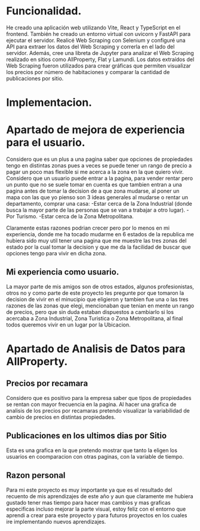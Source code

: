 # Funcionalidad.
He creado una aplicación web utilizando Vite, React y TypeScript en el frontend. También he creado un entorno virtual con uvicorn y FastAPI para ejecutar el servidor. Realicé Web Scraping con Selenium y configuré una API para extraer los datos del Web Scraping y correrla en el lado del servidor. Además, cree una libreta de Jupyter para analizar el Web Scraping realizado en sitios como AllProperty, Flat y Lamundi. Los datos extraídos del Web Scraping fueron utilizados para crear gráficas que permiten visualizar los precios por número de habitaciones y comparar la cantidad de publicaciones por sitio.

# Implementacion.
# Apartado de mejora de experiencia para el usuario.
Considero que es un plus a una pagina saber que opciones de propiedades tengo en distintas zonas pues a veces se puede tener un rango de precio a pagar un poco mas flexible si me acerca a la zona en la que quiero vivir.
Considero que un usuario puede entrar a la pagina, para vender
rentar pero un punto que no se suele tomar en cuenta es que 
tambien entran a una pagina antes de tomar la decision de a que zona
mudarse, al poner un mapa con las que yo pienso son 3 ideas generales al mudarse o rentar un departamento, comprar una casa:
-Estar cerca de la Zona Industrial (donde busca la mayor parte de las personas que se van a trabajar a otro lugar).
-Por Turismo.
-Estar cerca de la Zona Metropolitana.

Claramente estas razones podrian crecer pero por lo menos en mi experiencia, donde me ha tocado mudarme en 6 estados de la republica
me hubiera sido muy util tener una pagina que me muestre las tres zonas
del estado por la cual tomar la decision y que me da la facilidad de 
buscar que opciones tengo para vivir en dicha zona.

## Mi experiencia como usuario.
La mayor parte de mis amigos son de otros estados, algunos profesionistas, otros no y como parte de este proyecto les pregunte por que tomaron la decision de vivir en el minucipio que eligieron y tambien fue una o las tres razones de las zonas que elegi, mencionaban que tenian en mente un rango de precios, pero que sin duda estaban dispuestos a cambiarlo si los acercaba a Zona Industrial, Zona Turistica o Zona Metropolitana, al final todos queremos vivir en un lugar por la Ubicacion.

# Apartado de Analisis de Datos para AllProperty.
## Precios por recamara
Considero que es positivo para la empresa saber que tipos de propiedades se rentan con mayor frecuencia en la pagina.
Al hacer una grafica de analisis de los precios por recamaras
pretendo visualizar la variabilidad de cambio de precios en
distintas propiedades.

## Publicaciones en los ultimos dias por Sitio
Esta es una grafica en la que pretendo mostrar que tanto
la eligen los usuarios en coomparacion con otras paginas,
con la variable de tiempo.


## Razon personal
Para mi este proyecto es muy importante ya que es el resultado del recuento de mis aprendizajes de este año y aun que claramente me hubiera gustado tener mas tiempo para hacer mas cambios y mas graficas especificas incluso mejorar la parte visual, estoy feliz con el entorno que aprendi a crear para este proyecto y para futuros proyectos en los cuales ire implementando nuevos aprendizajes.
